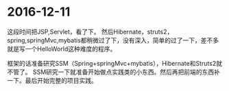 # 2016-12-11
这段时间把JSP,Servlet，看了下。
然后Hibernate，struts2，spring,springMvc,mybatis都稍微过了下，没有深入，简单的过了一下，差不多就是写一个HelloWorld这种难度的程序。

框架的话准备研究SSM（Spring+springMvc+mybatis），Hibernate和Struts2就不管了。
SSM研究一下就准备开始做点实践类的小东西。然后再把前端的东西补一下。最后开始完整的项目实践。
